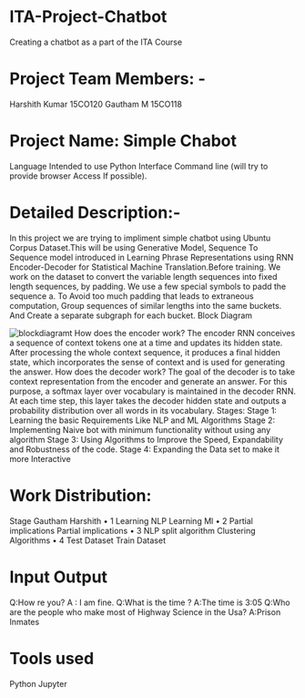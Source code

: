 # ITA-Project-Chatbot
Creating a chatbot as a part of the ITA Course

# Project Team Members: -
Harshith Kumar 15CO120
Gautham M 15CO118 

# Project Name: Simple  Chabot
Language Intended to use Python 
Interface Command line (will try to provide browser Access If possible).

# Detailed Description:-
In this project we are trying to impliment simple chatbot using Ubuntu Corpus Dataset.This will be using Generative Model, Sequence To Sequence model introduced in Learning Phrase Representations using RNN Encoder-Decoder for Statistical Machine Translation.Before training. We work on the dataset to convert the variable length sequences into fixed length sequences, by padding. We use a few special symbols to padd the sequence a. To Avoid too much padding that leads to extraneous computation,
Group sequences of similar lengths into the same buckets. And Create a separate subgraph for each bucket.
Block Diagram

![blockdiagramt](https://github.com/harshith47/ITA-Project-Chatbot/blob/master/seq2seq2.png)
How does the encoder work?
The encoder RNN conceives a sequence of context tokens one at a time and updates its hidden state. After processing the whole context sequence, it produces a final hidden state, which incorporates the sense of context and is used for generating the answer.
How does the decoder work?
The goal of the decoder is to take context representation from the encoder and generate an answer. For this purpose, a softmax layer over vocabulary is maintained in the decoder RNN. At each time
step, this layer takes the decoder hidden state and outputs a probability distribution over all words in its vocabulary.
Stages:
Stage 1: Learning the basic Requirements Like NLP and ML Algorithms
Stage 2: Implementing Naive bot with minimum functionality without using any algorithm
Stage 3: Using Algorithms to Improve the Speed, Expandability and Robustness of the code.
Stage 4: Expanding the Data set to make it more Interactive

# Work Distribution:
Stage                                 Gautham                                      Harshith
    • 1                                     Learning NLP                                Learning Ml
    • 2                                     Partial implications                     Partial implications
    • 3                                     NLP split algorithm                     Clustering Algorithms
    • 4                                     Test    Dataset                              Train Dataset

# Input Output
Q:How re you? 
A : I am fine.
Q:What is the time ?
A:The time is 3:05
Q:Who are the people who make most of Highway Science in the Usa?
A:Prison Inmates

# Tools used
Python Jupyter
